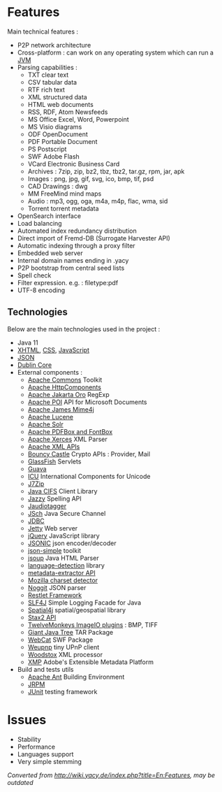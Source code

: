 # Features

Main technical features :

  - P2P network architecture
  - Cross-platform : can work on any operating system which can run a
    [JVM](https://en.wikipedia.org/wiki/Java_virtual_machine)
  - Parsing capabilities :
      - TXT clear text
      - CSV tabular data
      - RTF rich text
      - XML structured data
      - HTML web documents
      - RSS, RDF, Atom Newsfeeds
      - MS Office Excel, Word, Powerpoint
      - MS Visio diagrams
      - ODF OpenDocument
      - PDF Portable Document
      - PS Postscript
      - SWF Adobe Flash
      - VCard Electronic Business Card
      - Archives : 7zip, zip, bz2, tbz, tbz2, tar.gz, rpm, jar, apk
      - Images : png, jpg, gif, svg, ico, bmp, tif, psd
      - CAD Drawings : dwg
      - MM FreeMind mind maps
      - Audio : mp3, ogg, oga, m4a, m4p, flac, wma, sid
      - Torrent torrent metadata
  - OpenSearch interface
  - Load balancing
  - Automated index redundancy distribution
  - Direct import of Fremd-DB (Surrogate Harvester API)
  - Automatic indexing through a proxy filter
  - Embedded web server
  - Internal domain names ending in .yacy
  - P2P bootstrap from central seed lists
  - Spell check
  - Filter expression. e.g. : filetype:pdf
  - UTF-8 encoding

## Technologies

Below are the main technologies used in the project :

  - Java 11
  - [XHTML](https://www.w3.org/TR/2002/REC-xhtml1-20020801/),
    [CSS](https://www.w3.org/Style/CSS/),
    [JavaScript](https://en.wikipedia.org/wiki/JavaScript)
  - [JSON](http://json.org/)
  - [Dublin Core](http://dublincore.org/)
  - External components :
      - [Apache Commons](https://commons.apache.org/) Toolkit
      - [Apache HttpComponents](https://hc.apache.org/)
      - [Apache Jakarta Oro](http://jakarta.apache.org/oro/) RegExp
      - [Apache POI](http://poi.apache.org/) API for Microsoft Documents
      - [Apache James Mime4j](https://james.apache.org/mime4j/)
      - [Apache Lucene](https://lucene.apache.org/)
      - [Apache Solr](http://lucene.apache.org/solr/)
      - [Apache PDFBox and FontBox](http://pdfbox.apache.org/)
      - [Apache Xerces](http://xerces.apache.org/xerces-j/) XML Parser
      - [Apache XML APIs](http://xml.apache.org/commons/)
      - [Bouncy Castle](http://www.bouncycastle.org/java.html) Crypto
        APIs : Provider, Mail
      - [GlassFish](https://glassfish.dev.java.net) Servlets
      - [Guava](https://github.com/google/guava)
      - [ICU](http://site.icu-project.org/) International Components for
        Unicode
      - [J7Zip](http://p7zip.sourceforge.net/)
      - [Java CIFS](http://jcifs.samba.org) Client Library
      - [Jazzy](https://sourceforge.net/projects/jazzy/) Spelling API
      - [Jaudiotagger](http://www.jthink.net/jaudiotagger/)
      - [JSch](http://www.jcraft.com/jsch/) Java Secure Channel
      - [JDBC](http://www.oracle.com/technetwork/java/javase/jdbc/index.html)
      - [Jetty](http://www.eclipse.org/jetty/) Web server
      - [jQuery](https://jquery.com/) JavaScript library
      - [JSONIC](http://jsonic.osdn.jp/) json encoder/decoder
      - [json-simple](https://github.com/fangyidong/json-simple) toolkit
      - [jsoup](http://jsoup.org/) Java HTML Parser
      - [language-detection](https://github.com/shuyo/language-detection)
        library
      - [metadata-extractor
        API](http://www.drewnoakes.com/drewnoakes.com/code/exif/)
      - [Mozilla charset
        detector](http://sourceforge.net/projects/jchardet/)
      - [Noggit](https://github.com/yonik/noggit) JSON parser
      - [Restlet
        Framework](https://restlet.com/projects/restlet-framework/)
      - [SLF4J](http://www.slf4j.org/) Simple Logging Facade for Java
      - [Spatial4j](https://www.locationtech.org/projects/technology.spatial4j)
        spatial/geospatial library
      - [Stax2 API](https://github.com/FasterXML/stax2-api)
      - [TwelveMonkeys ImageIO
        plugins](https://github.com/haraldk/TwelveMonkeys) : BMP, TIFF
      - [Giant Java Tree](http://www.gjt.org/) TAR Package
      - [WebCat](http://webcat.sourceforge.net) SWF Package
      - [Weupnp](http://bitletorg.github.io/weupnp/) tiny UPnP client
      - [Woodstox](http://wiki.fasterxml.com/WoodstoxHome) XML processor
      - [XMP](http://www.adobe.com/devnet/xmp.html) Adobe's Extensible
        Metadata Platform
  - Build and tests utils
      - [Apache Ant](http://ant.apache.org/) Building Environment
      - [JRPM](http://jrpm.sourceforge.net/)
      - [JUnit](http://jrpm.sourceforge.net/) testing framework

# Issues

  - Stability
  - Performance
  - Languages support
  - Very simple stemming



_Converted from
<http://wiki.yacy.de/index.php?title=En:Features>, may be outdated_




